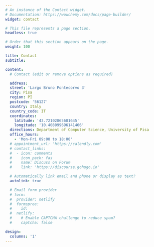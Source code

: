 ```yaml
---
# An instance of the Contact widget.
# Documentation: https://wowchemy.com/docs/page-builder/
widget: contact

# This file represents a page section.
headless: true

# Order that this section appears on the page.
weight: 100

title: Contact
subtitle:

content:
  # Contact (edit or remove options as required)

  address:
  street: 'Largo Bruno Pontecorvo 3'
  city: Pisa
  region: PI
  postcode: '56127'
  country: Italy
  country_code: IT
  coordinates:
    latitude: '43.72102865681645'
    longitude: '10.408099696141466'
  directions: Department of Computer Science, University of Pisa
  office_hours:
    - 'Mon-Fri 09:00 to 18:00'
  # appointment_url: 'https://calendly.com'
  # contact_links:
  #  - icon: comments
  #    icon_pack: fas
  #    name: Discuss on Forum
  #    link: 'https://discourse.gohugo.io'

  # Automatically link email and phone or display as text?
  autolink: true

  # Email form provider
  # form:
  #  provider: netlify
  #  formspree:
  #    id:
  #  netlify:
  #    # Enable CAPTCHA challenge to reduce spam?
  #    captcha: false

design:
  columns: '1'
---
```

